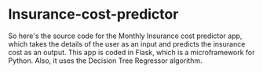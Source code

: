 # Insurance-cost-predictor
So here's the source code for the Monthly Insurance cost predictor app, which takes the details of the user as an input and predicts the insurance cost as an output. This app is coded in Flask, which is a microframework for Python. Also, it uses the Decision Tree Regressor algorithm.
